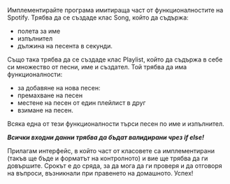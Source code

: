 Имплементирайте програма имитираща част от функционалностите на Spotify. Трябва да се създаде клас Song, който да съдържа:
- полета за име
- изпълнител
- дължина на песента в секунди.

Също така трябва да се създаде клас Playlist, който да съдържа в себе си множество от песни, име и създател. Той трябва да има функционалности:
- за добавяне на нова песен:
- премахване на песен
- местене на песен от един плейлист в друг
- взимане на песен. 

Всяка една от тези функционалности търси песен по име и изпълнител.

_**Всички входни данни трябва да бъдат валидирани чрез if else!**_


Прилагам интерфейс, в който част от класовете са имплементирани (такъв ще бъде и форматът на контролното) и вие ще трябва да ги довършите. Срокът е до сряда, за да мога да ги проверя и да отговоря на въпроси, възникнали при правенето на домашното. Успех!